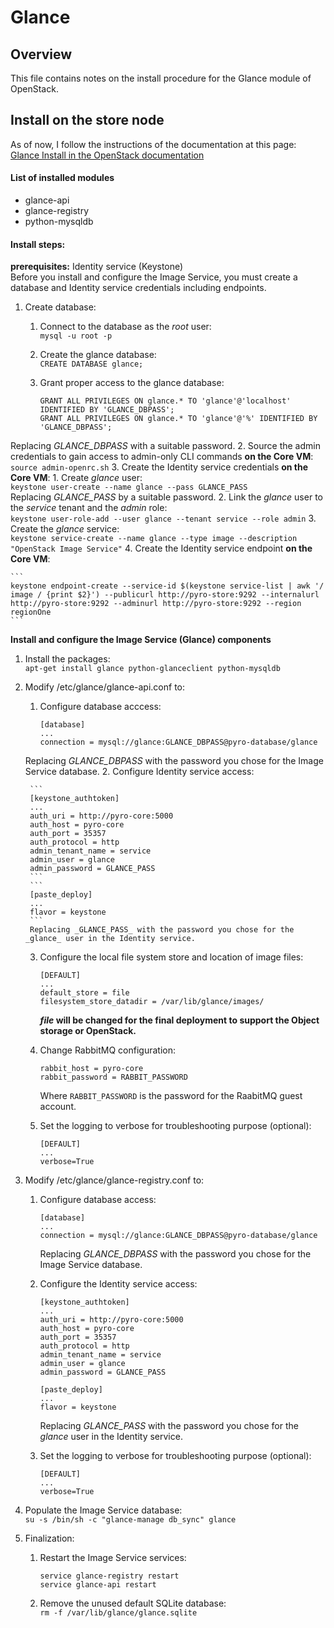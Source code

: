 # Glance

## Overview

This file contains notes on the install procedure for the Glance module of OpenStack.

## Install on the store node

As of now, I follow the instructions of the documentation at this page:  
[Glance Install in the OpenStack documentation](http://docs.openstack.org/juno/install-guide/install/apt/content/image-service-overview.html)

#### List of installed modules
- glance-api
- glance-registry
- python-mysqldb

#### Install steps:
**prerequisites:** Identity service (Keystone)  
Before you install and configure the Image Service, you must create a database and Identity service credentials including endpoints.

1. Create database:
    1. Connect to the database as the _root_ user:  
        `mysql -u root -p`
    2. Create the glance database:  
        `CREATE DATABASE glance;`
    3. Grant proper access to the glance database:
    
        ```
        GRANT ALL PRIVILEGES ON glance.* TO 'glance'@'localhost' IDENTIFIED BY 'GLANCE_DBPASS';
        GRANT ALL PRIVILEGES ON glance.* TO 'glance'@'%' IDENTIFIED BY 'GLANCE_DBPASS';
        ```
  Replacing _GLANCE_DBPASS_ with a suitable password.
2. Source the admin credentials to gain access to admin-only CLI commands **on the Core VM**:  
    `source admin-openrc.sh`
3. Create the Identity service credentials **on the Core VM**:
    1. Create _glance_ user:  
        `keystone user-create --name glance --pass GLANCE_PASS`  
    Replacing _GLANCE_PASS_ by a suitable password.
    2. Link the _glance_ user to the _service_ tenant and the _admin_ role:  
        `keystone user-role-add --user glance --tenant service --role admin`
    3. Create the _glance_ service:  
        `keystone service-create --name glance --type image --description "OpenStack Image Service"`
4. Create the Identity service endpoint **on the Core VM**:

    ```
    keystone endpoint-create --service-id $(keystone service-list | awk '/ image / {print $2}') --publicurl http://pyro-store:9292 --internalurl http://pyro-store:9292 --adminurl http://pyro-store:9292 --region regionOne
    ```
    
**Install and configure the Image Service (Glance) components**

1. Install the packages:  
    `apt-get install glance python-glanceclient python-mysqldb`
2. Modify /etc/glance/glance-api.conf to:  
    1. Configure database acccess:
    
        ```
        [database]
        ...
        connection = mysql://glance:GLANCE_DBPASS@pyro-database/glance
        ```
    Replacing _GLANCE_DBPASS_ with the password you chose for the Image Service database.
    2. Configure Identity service access:
    
        ```
        [keystone_authtoken]
        ...
        auth_uri = http://pyro-core:5000
        auth_host = pyro-core
        auth_port = 35357
        auth_protocol = http
        admin_tenant_name = service
        admin_user = glance
        admin_password = GLANCE_PASS
        ```
        ```
        [paste_deploy]
        ...  
        flavor = keystone
        ```  
        Replacing _GLANCE_PASS_ with the password you chose for the _glance_ user in the Identity service.
    3. Configure the local file system store and location of image files:
    
        ```
        [DEFAULT]
        ...
        default_store = file
        filesystem_store_datadir = /var/lib/glance/images/
        ```  
        **_file_ will be changed for the final deployment to support the Object storage or OpenStack.**
    4. Change RabbitMQ configuration:

        ```
        rabbit_host = pyro-core
        rabbit_password = RABBIT_PASSWORD
        ```
        Where `RABBIT_PASSWORD` is the password for the RaabitMQ guest account.
    5. Set the logging to verbose for troubleshooting purpose (optional):
    
        ```
        [DEFAULT]
        ...
        verbose=True
        ```
3. Modify /etc/glance/glance-registry.conf to:
    1. Configure database access:
    
        ```
        [database]
        ...
        connection = mysql://glance:GLANCE_DBPASS@pyro-database/glance
        ```  
        Replacing _GLANCE_DBPASS_ with the password you chose for the Image Service database.
    2. Configure the Identity service access:
    
        ```
        [keystone_authtoken]
        ...
        auth_uri = http://pyro-core:5000
        auth_host = pyro-core
        auth_port = 35357
        auth_protocol = http
        admin_tenant_name = service
        admin_user = glance
        admin_password = GLANCE_PASS
        ```  
        ```
        [paste_deploy]
        ...
        flavor = keystone
        ```  
        Replacing _GLANCE_PASS_ with the password you chose for the _glance_ user in the Identity service.
    3. Set the logging to verbose for troubleshooting purpose (optional):
    
        ```
        [DEFAULT]
        ...
        verbose=True
        ```
4. Populate the Image Service database:  
    `su -s /bin/sh -c "glance-manage db_sync" glance`
5. Finalization:
    1. Restart the Image Service services:
    
        ```
        service glance-registry restart
        service glance-api restart
        ```
    2. Remove the unused default SQLite database:  
        `rm -f /var/lib/glance/glance.sqlite`
